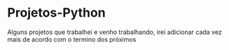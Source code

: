 # Projetos-Python

Alguns projetos que trabalhei e venho trabalhando, irei adicionar cada vez mais de acordo com o termino dos próximos
